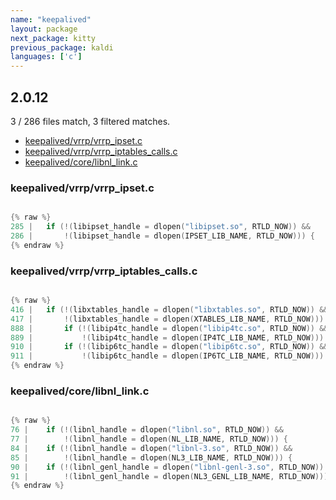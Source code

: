 ```yaml
---
name: "keepalived"
layout: package
next_package: kitty
previous_package: kaldi
languages: ['c']
---
```

## 2.0.12
3 / 286 files match, 3 filtered matches.

 - [keepalived/vrrp/vrrp_ipset.c](#keepalivedvrrpvrrp_ipsetc)
 - [keepalived/vrrp/vrrp_iptables_calls.c](#keepalivedvrrpvrrp_iptables_callsc)
 - [keepalived/core/libnl_link.c](#keepalivedcorelibnl_linkc)

### keepalived/vrrp/vrrp_ipset.c

```c

{% raw %}
285 | 	if (!(libipset_handle = dlopen("libipset.so", RTLD_NOW)) &&
286 | 	    !(libipset_handle = dlopen(IPSET_LIB_NAME, RTLD_NOW))) {
{% endraw %}

```
### keepalived/vrrp/vrrp_iptables_calls.c

```c

{% raw %}
416 | 	if (!(libxtables_handle = dlopen("libxtables.so", RTLD_NOW)) &&
417 | 	    !(libxtables_handle = dlopen(XTABLES_LIB_NAME, RTLD_NOW))) {
888 | 		if (!(libip4tc_handle = dlopen("libip4tc.so", RTLD_NOW)) &&
889 | 		    !(libip4tc_handle = dlopen(IP4TC_LIB_NAME, RTLD_NOW))) {
910 | 		if (!(libip6tc_handle = dlopen("libip6tc.so", RTLD_NOW)) &&
911 | 		    !(libip6tc_handle = dlopen(IP6TC_LIB_NAME, RTLD_NOW))) {
{% endraw %}

```
### keepalived/core/libnl_link.c

```c

{% raw %}
76 | 	if (!(libnl_handle = dlopen("libnl.so", RTLD_NOW)) &&
77 | 	    !(libnl_handle = dlopen(NL_LIB_NAME, RTLD_NOW))) {
84 | 	if (!(libnl_handle = dlopen("libnl-3.so", RTLD_NOW)) &&
85 | 	    !(libnl_handle = dlopen(NL3_LIB_NAME, RTLD_NOW))) {
90 | 	if (!(libnl_genl_handle = dlopen("libnl-genl-3.so", RTLD_NOW)) &&
91 | 	    !(libnl_genl_handle = dlopen(NL3_GENL_LIB_NAME, RTLD_NOW))) {
{% endraw %}

```